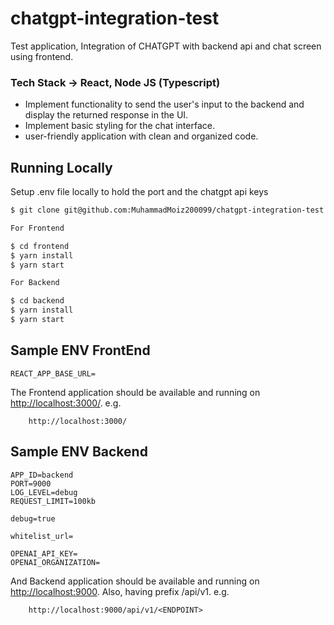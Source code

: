 # chatgpt-integration-test

Test application, Integration of CHATGPT with backend api and chat screen using frontend.

### Tech Stack -> React, Node JS (Typescript)

* Implement functionality to send the user's input to the backend and display the returned response in the UI.
* Implement basic styling for the chat interface.
* user-friendly application with clean and organized code.

## Running Locally

Setup .env file locally to hold the port and the chatgpt api keys

```sh
$ git clone git@github.com:MuhammadMoiz200099/chatgpt-integration-test.git

For Frontend

$ cd frontend
$ yarn install
$ yarn start

For Backend

$ cd backend
$ yarn install
$ yarn start

```


## Sample ENV FrontEnd

```
REACT_APP_BASE_URL=

```

The Frontend application should be available and running on [http://localhost:3000/](http://localhost:3000/).
e.g.
```
    http://localhost:3000/
```




## Sample ENV Backend

```
APP_ID=backend
PORT=9000
LOG_LEVEL=debug
REQUEST_LIMIT=100kb

debug=true

whitelist_url=

OPENAI_API_KEY=
OPENAI_ORGANIZATION=

```


And Backend application should be available and running on [http://localhost:9000](http://localhost:9000/).
Also, having prefix /api/v1.
e.g.
```
    http://localhost:9000/api/v1/<ENDPOINT>
```
